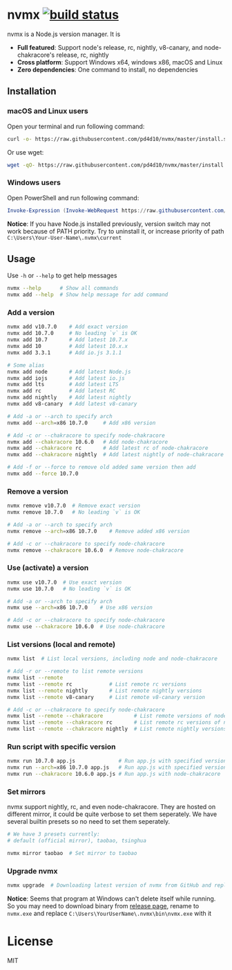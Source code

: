 # nvmx [![build status](https://img.shields.io/travis/pd4d10/nvmx.svg)](https://travis-ci.org/pd4d10/nvmx)

nvmx is a Node.js version manager. It is

- **Full featured**: Support node's release, rc, nightly, v8-canary, and node-chakracore's release, rc, nightly
- **Cross platform**: Support Windows x64, windows x86, macOS and Linux
- **Zero dependencies**: One command to install, no dependencies

## Installation

### macOS and Linux users

Open your terminal and run following command:

```sh
curl -o- https://raw.githubusercontent.com/pd4d10/nvmx/master/install.sh | bash
```

Or use wget:

```sh
wget -qO- https://raw.githubusercontent.com/pd4d10/nvmx/master/install.sh | bash
```

### Windows users

Open PowerShell and run following command:

```powershell
Invoke-Expression (Invoke-WebRequest https://raw.githubusercontent.com/pd4d10/nvmx/master/install.ps1)
```

**Notice**: If you have Node.js installed previously, version switch may not work because of PATH priority. Try to uninstall it, or increase priority of path `C:\Users\Your-User-Name\.nvmx\current`

## Usage

Use `-h` or `--help` to get help messages

```sh
nvmx --help      # Show all commands
nvmx add --help  # Show help message for add command
```

### Add a version

```sh
nvmx add v10.7.0    # Add exact version
nvmx add 10.7.0     # No leading `v` is OK
nvmx add 10.7       # Add latest 10.7.x
nvmx add 10         # Add latest 10.x.x
nvmx add 3.3.1      # Add io.js 3.1.1

# Some alias
nvmx add node       # Add latest Node.js
nvmx add iojs       # Add latest io.js
nvmx add lts        # Add latest LTS
nvmx add rc         # Add latest RC
nvmx add nightly    # Add latest nightly
nvmx add v8-canary  # Add latest v8-canary

# Add -a or --arch to specify arch
nvmx add --arch=x86 10.7.0     # Add x86 version

# Add -c or --chakracore to specify node-chakracore
nvmx add --chakracore 10.6.0   # Add node-chakracore
nvmx add --chakracore rc       # Add latest rc of node-chakracore
nvmx add --chakracore nightly  # Add latest nightly of node-chakracore

# Add -f or --force to remove old added same version then add
nvmx add --force 10.7.0
```

### Remove a version

```sh
nvmx remove v10.7.0  # Remove exact version
nvmx remove 10.7.0   # No leading `v` is OK

# Add -a or --arch to specify arch
nvmx remove --arch=x86 10.7.0    # Remove added x86 version

# Add -c or --chakracore to specify node-chakracore
nvmx remove --chakracore 10.6.0  # Remove node-chakracore
```

### Use (activate) a version

```sh
nvmx use v10.7.0  # Use exact version
nvmx use 10.7.0   # No leading `v` is OK

# Add -a or --arch to specify arch
nvmx use --arch=x86 10.7.0    # Use x86 version

# Add -c or --chakracore to specify node-chakracore
nvmx use --chakracore 10.6.0  # Use node-chakracore
```

### List versions (local and remote)

```sh
nvmx list  # List local versions, including node and node-chakracore

# Add -r or --remote to list remote versions
nvmx list --remote
nvmx list --remote rc            # List remote rc versions
nvmx list --remote nightly       # List remote nightly versions
nvmx list --remote v8-canary     # List remote v8-canary version

# Add -c or --chakracore to specify node-chakracore
nvmx list --remote --chakracore          # List remote versions of node-chakracore
nvmx list --remote --chakracore rc       # List remote rc versions of node-chakracore
nvmx list --remote --chakracore nightly  # List remote nightly versions of node-chakracore
```

### Run script with specific version

```sh
nvmx run 10.7.0 app.js              # Run app.js with specified version
nvmx run --arch=x86 10.7.0 app.js   # Run app.js with specified version and arch
nvmx run --chakracore 10.6.0 app.js # Run app.js with node-chakracore
```

### Set mirrors

nvmx support nightly, rc, and even node-chakracore. They are hosted on different mirror, it could be quite verbose to set them seperately. We have several builtin presets so no need to set them seperately.

```sh
# We have 3 presets currently:
# default (official mirror), taobao, tsinghua

nvmx mirror taobao  # Set mirror to taobao
```

### Upgrade nvmx

```sh
nvmx upgrade  # Downloading latest version of nvmx from GitHub and replace the old version
```

**Notice**: Seems that program at Windows can't delete itself while running. So you may need to download binary from [release page](https://github.com/pd4d10/nvmx/releases), rename to `nvmx.exe` and replace `C:\Users\YourUserName\.nvmx\bin\nvmx.exe` with it

# License

MIT
